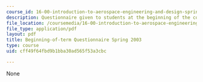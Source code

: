 ```yaml
---
course_id: 16-00-introduction-to-aerospace-engineering-and-design-spring-2003
description: Questionnaire given to students at the beginning of the course.
file_location: /coursemedia/16-00-introduction-to-aerospace-engineering-and-design-spring-2003/cff49f64fbd9b1bba30ad565f53a3cbc_Questionnaire_2003.pdf
file_type: application/pdf
layout: pdf
title: Beginning-of-term Questionnaire Spring 2003
type: course
uid: cff49f64fbd9b1bba30ad565f53a3cbc

---
```

None